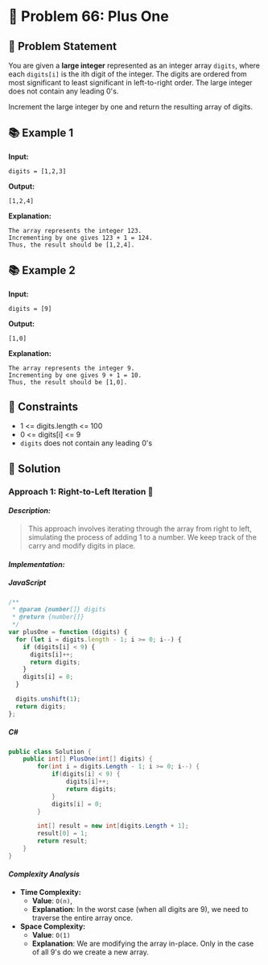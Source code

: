 # 💬 Problem 66: Plus One

## 📝 Problem Statement

You are given a **large integer** represented as an integer array `digits`, where each `digits[i]` is the ith digit of the integer. The digits are ordered from most significant to least significant in left-to-right order. The large integer does not contain any leading 0's.

Increment the large integer by one and return the resulting array of digits.

## 📚 Example 1

**Input:**

```
digits = [1,2,3]
```

**Output:**

```
[1,2,4]
```

**Explanation:**

```
The array represents the integer 123.
Incrementing by one gives 123 + 1 = 124.
Thus, the result should be [1,2,4].
```

## 📚 Example 2

**Input:**

```
digits = [9]
```

**Output:**

```
[1,0]
```

**Explanation:**

```
The array represents the integer 9.
Incrementing by one gives 9 + 1 = 10.
Thus, the result should be [1,0].
```

## 📏 Constraints

- 1 <= digits.length <= 100
- 0 <= digits[i] <= 9
- `digits` does not contain any leading 0's

## 🎯 Solution

### Approach 1: Right-to-Left Iteration 🚀

#### _Description:_

> This approach involves iterating through the array from right to left, simulating the process of adding 1 to a number. We keep track of the carry and modify digits in place.

#### _Implementation:_

##### JavaScript

```javascript
/**
 * @param {number[]} digits
 * @return {number[]}
 */
var plusOne = function (digits) {
  for (let i = digits.length - 1; i >= 0; i--) {
    if (digits[i] < 9) {
      digits[i]++;
      return digits;
    }
    digits[i] = 0;
  }

  digits.unshift(1);
  return digits;
};
```

##### C#

```csharp
public class Solution {
    public int[] PlusOne(int[] digits) {
        for(int i = digits.Length - 1; i >= 0; i--) {
            if(digits[i] < 9) {
                digits[i]++;
                return digits;
            }
            digits[i] = 0;
        }

        int[] result = new int[digits.Length + 1];
        result[0] = 1;
        return result;
    }
}
```

#### _Complexity Analysis_

- **Time Complexity:**
  - **Value**: `O(n)`,
  - **Explanation**: In the worst case (when all digits are 9), we need to traverse the entire array once.
- **Space Complexity:**
  - **Value**: `O(1)`
  - **Explanation**: We are modifying the array in-place. Only in the case of all 9's do we create a new array.
